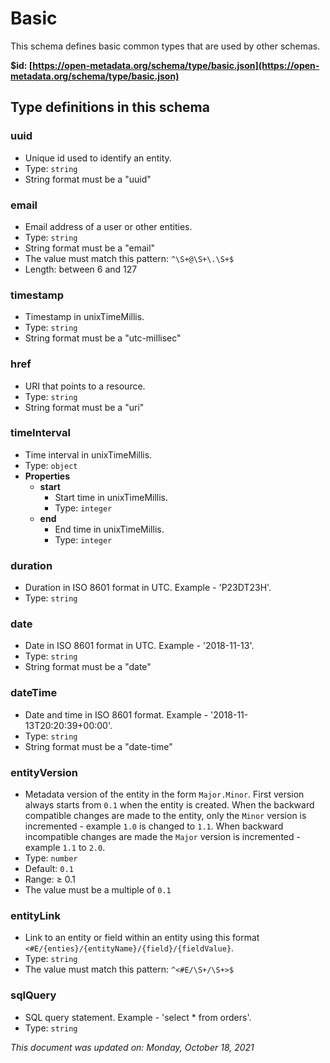 # Basic

This schema defines basic common types that are used by other schemas.

**$id: [https://open-metadata.org/schema/type/basic.json](https://open-metadata.org/schema/type/basic.json)**


## Type definitions in this schema
### uuid

 - Unique id used to identify an entity.
 - Type: `string`
 - String format must be a "uuid"


### email

 - Email address of a user or other entities.
 - Type: `string`
 - String format must be a "email"
 - The value must match this pattern: `^\S+@\S+\.\S+$`
 - Length: between 6 and 127


### timestamp

 - Timestamp in unixTimeMillis.
 - Type: `string`
 - String format must be a "utc-millisec"


### href

 - URI that points to a resource.
 - Type: `string`
 - String format must be a "uri"


### timeInterval

 - Time interval in unixTimeMillis.
 - Type: `object`
 - **Properties**
   - **start**
     - Start time in unixTimeMillis.
     - Type: `integer`
   - **end**
     - End time in unixTimeMillis.
     - Type: `integer`


### duration

 - Duration in ISO 8601 format in UTC. Example - 'P23DT23H'.
 - Type: `string`


### date

 - Date in ISO 8601 format in UTC. Example - '2018-11-13'.
 - Type: `string`
 - String format must be a "date"


### dateTime

 - Date and time in ISO 8601 format. Example - '2018-11-13T20:20:39+00:00'.
 - Type: `string`
 - String format must be a "date-time"


### entityVersion

 - Metadata version of the entity in the form `Major.Minor`. First version always starts from `0.1` when the entity is created. When the backward compatible changes are made to the entity, only the `Minor` version is incremented - example `1.0` is changed to `1.1`. When backward incompatible changes are made the `Major` version is incremented - example `1.1` to `2.0`.
 - Type: `number`
 - Default: `0.1`
 - Range:  &ge; 0.1
 - The value must be a multiple of `0.1`


### entityLink

 - Link to an entity or field within an entity using this format `<#E/{enties}/{entityName}/{field}/{fieldValue}`.
 - Type: `string`
 - The value must match this pattern: `^<#E/\S+/\S+>$`


### sqlQuery

 - SQL query statement. Example - 'select * from orders'.
 - Type: `string`


_This document was updated on: Monday, October 18, 2021_